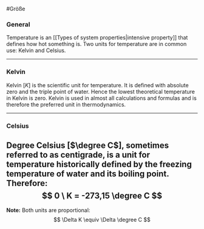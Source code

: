 #Größe 
### General
Temperature is an [[Types of system properties|intensive property]] that defines how hot something is. Two units for temperature are in common use: Kelvin and Celsius. 

----
### Kelvin 
Kelvin \[$K$] is the scientific unit for temperature. It is defined with absolute zero and the triple point of water. Hence the lowest theoretical temperature in Kelvin is zero. Kelvin is used in almost all calculations and formulas and is therefore the preferred unit in thermodynamics. 

---
### Celsius
Degree Celsius \[$\degree C$], sometimes referred to as centigrade, is a unit for temperature historically defined by the freezing temperature of water and its boiling point. Therefore: 
$$
0 \ K = -273,15 \degree C
$$
----
__Note:__ Both units are proportional: 
$$
\Delta K \equiv \Delta \degree C
$$
